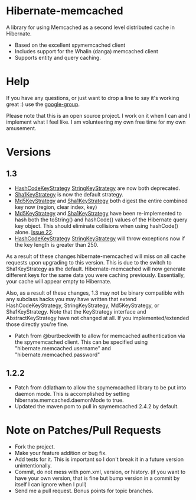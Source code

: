 # Hibernate-memcached
A library for using Memcached as a second level distributed cache in Hibernate.

  * Based on the excellent spymemcached client
  * Includes support for the Whalin (danga) memcached client
  * Supports entity and query caching.

# Help
If you have any questions, or just want to drop a line to say it's working great :) use the [google-group](http://groups.google.com/group/hibernate-memcached).

Please note that this is an open source project. I work on it when I can and I implement what I feel like. I am volunteering my own free time for my own amusement.

# Versions
## 1.3
  * [HashCodeKeyStrategy][1] [StringKeyStrategy][2] are now both deprecated.
  * [Sha1KeyStrategy][3] is now the default strategy.
  * [Md5KeyStrategy][4] and [Sha1KeyStrategy][3] both digest the entire combined key now (region, clear index, key)
  * [Md5KeyStrategy][4] and [Sha1KeyStrategy][3] have been re-implemented to hash both the toString() and hashCode() values
    of the Hibernate query key object. This should eliminate collisions when using hashCode() alone. 
    [Issue 22](http://code.google.com/p/hibernate-memcached/issues/detail?id=22).
  * [HashCodeKeyStrategy][1] [StringKeyStrategy][2] will throw exceptions now if the key length is greater than 250.

As a result of these changes hibernate-memcached will miss on all cache requests upon upgrading to this version. This
is due to the switch to Sha1KeyStrategy as the default. Hibernate-memcached will now generate different keys for the
same data you were caching previously. Essentially, your cache will appear empty to Hibernate.

Also, as a result of these changes, 1.3 may not be binary compatible with any subclass hacks you may have written that
extend HashCodeKeyStrategy, StringKeyStrategy, Md5KeyStrategy, or Sha1KeyStrategy. Note that the KeyStrategy interface 
and AbstractKeyStrategy have not changed at all. If you implemented/extended those directly you're fine.

  * Patch from @burtbeckwith to allow for memcached authentication via the spymemcached client.
    This can be specified using "hibernate.memcached.username" and "hibernate.memcached.password"

## 1.2.2
  * Patch from ddlatham to allow the spymemcached library to be put 
    into daemon mode. This is accomplished by setting 
    hibernate.memcached.daemonMode to true. 
  * Updated the maven pom to pull in spymemcached 2.4.2 by default. 

# Note on Patches/Pull Requests

  * Fork the project.
  * Make your feature addition or bug fix.
  * Add tests for it. This is important so I don't break it in a future version unintentionally.
  * Commit, do not mess with pom.xml, version, or history. (if you want to have your own version, that is fine but bump version in a commit by itself I can ignore when I pull)
  * Send me a pull request. Bonus points for topic branches.

[1]: hibernate-memcached/blob/master/src/main/java/com/googlecode/hibernate/memcached/HashCodeKeyStrategy.java
[2]: hibernate-memcached/blob/master/src/main/java/com/googlecode/hibernate/memcached/StringKeyStrategy.java
[3]: hibernate-memcached/blob/master/src/main/java/com/googlecode/hibernate/memcached/Sha1KeyStrategy.java
[4]: hibernate-memcached/blob/master/src/main/java/com/googlecode/hibernate/memcached/Md5KeyStrategy.java
